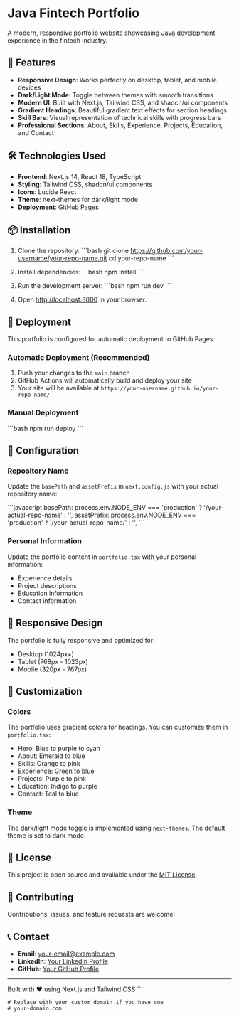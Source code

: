 # Java Fintech Portfolio

A modern, responsive portfolio website showcasing Java development experience in the fintech industry.

## 🚀 Features

- **Responsive Design**: Works perfectly on desktop, tablet, and mobile devices
- **Dark/Light Mode**: Toggle between themes with smooth transitions
- **Modern UI**: Built with Next.js, Tailwind CSS, and shadcn/ui components
- **Gradient Headings**: Beautiful gradient text effects for section headings
- **Skill Bars**: Visual representation of technical skills with progress bars
- **Professional Sections**: About, Skills, Experience, Projects, Education, and Contact

## 🛠️ Technologies Used

- **Frontend**: Next.js 14, React 18, TypeScript
- **Styling**: Tailwind CSS, shadcn/ui components
- **Icons**: Lucide React
- **Theme**: next-themes for dark/light mode
- **Deployment**: GitHub Pages

## 📦 Installation

1. Clone the repository:
\`\`\`bash
git clone https://github.com/your-username/your-repo-name.git
cd your-repo-name
\`\`\`

2. Install dependencies:
\`\`\`bash
npm install
\`\`\`

3. Run the development server:
\`\`\`bash
npm run dev
\`\`\`

4. Open [http://localhost:3000](http://localhost:3000) in your browser.

## 🚀 Deployment

This portfolio is configured for automatic deployment to GitHub Pages.

### Automatic Deployment (Recommended)

1. Push your changes to the `main` branch
2. GitHub Actions will automatically build and deploy your site
3. Your site will be available at `https://your-username.github.io/your-repo-name/`

### Manual Deployment

\`\`\`bash
npm run deploy
\`\`\`

## 📝 Configuration

### Repository Name

Update the `basePath` and `assetPrefix` in `next.config.js` with your actual repository name:

\`\`\`javascript
basePath: process.env.NODE_ENV === 'production' ? '/your-actual-repo-name' : '',
assetPrefix: process.env.NODE_ENV === 'production' ? '/your-actual-repo-name/' : '',
\`\`\`

### Personal Information

Update the portfolio content in `portfolio.tsx` with your personal information:
- Experience details
- Project descriptions
- Education information
- Contact information

## 📱 Responsive Design

The portfolio is fully responsive and optimized for:
- Desktop (1024px+)
- Tablet (768px - 1023px)
- Mobile (320px - 767px)

## 🎨 Customization

### Colors
The portfolio uses gradient colors for headings. You can customize them in `portfolio.tsx`:
- Hero: Blue to purple to cyan
- About: Emerald to blue
- Skills: Orange to pink
- Experience: Green to blue
- Projects: Purple to pink
- Education: Indigo to purple
- Contact: Teal to blue

### Theme
The dark/light mode toggle is implemented using `next-themes`. The default theme is set to dark mode.

## 📄 License

This project is open source and available under the [MIT License](LICENSE).

## 🤝 Contributing

Contributions, issues, and feature requests are welcome!

## 📞 Contact

- **Email**: your-email@example.com
- **LinkedIn**: [Your LinkedIn Profile](https://linkedin.com/in/your-profile)
- **GitHub**: [Your GitHub Profile](https://github.com/your-username)

---

Built with ❤️ using Next.js and Tailwind CSS
\`\`\`

```text file="public/CNAME"
# Replace with your custom domain if you have one
# your-domain.com
